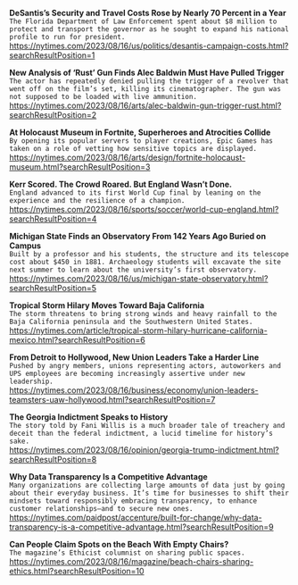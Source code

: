 **DeSantis’s Security and Travel Costs Rose by Nearly 70 Percent in a Year**\
`The Florida Department of Law Enforcement spent about $8 million to protect and transport the governor as he sought to expand his national profile to run for president.`\
https://nytimes.com/2023/08/16/us/politics/desantis-campaign-costs.html?searchResultPosition=1

**New Analysis of ‘Rust’ Gun Finds Alec Baldwin Must Have Pulled Trigger**\
`The actor has repeatedly denied pulling the trigger of a revolver that went off on the film’s set, killing its cinematographer. The gun was not supposed to be loaded with live ammunition.`\
https://nytimes.com/2023/08/16/arts/alec-baldwin-gun-trigger-rust.html?searchResultPosition=2

**At Holocaust Museum in Fortnite, Superheroes and Atrocities Collide**\
`By opening its popular servers to player creations, Epic Games has taken on a role of vetting how sensitive topics are displayed.`\
https://nytimes.com/2023/08/16/arts/design/fortnite-holocaust-museum.html?searchResultPosition=3

**Kerr Scored. The Crowd Roared. But England Wasn’t Done.**\
`England advanced to its first World Cup final by leaning on the experience and the resilience of a champion.`\
https://nytimes.com/2023/08/16/sports/soccer/world-cup-england.html?searchResultPosition=4

**Michigan State Finds an Observatory From 142 Years Ago Buried on Campus**\
`Built by a professor and his students, the structure and its telescope cost about $450 in 1881. Archaeology students will excavate the site next summer to learn about the university’s first observatory.`\
https://nytimes.com/2023/08/16/us/michigan-state-observatory.html?searchResultPosition=5

**Tropical Storm Hilary Moves Toward Baja California**\
`The storm threatens to bring strong winds and heavy rainfall to the Baja California peninsula and the Southwestern United States.`\
https://nytimes.com/article/tropical-storm-hilary-hurricane-california-mexico.html?searchResultPosition=6

**From Detroit to Hollywood, New Union Leaders Take a Harder Line**\
`Pushed by angry members, unions representing actors, autoworkers and UPS employees are becoming increasingly assertive under new leadership.`\
https://nytimes.com/2023/08/16/business/economy/union-leaders-teamsters-uaw-hollywood.html?searchResultPosition=7

**The Georgia Indictment Speaks to History**\
`The story told by Fani Willis is a much broader tale of treachery and deceit than the federal indictment, a lucid timeline for history’s sake.`\
https://nytimes.com/2023/08/16/opinion/georgia-trump-indictment.html?searchResultPosition=8

**Why Data Transparency Is a Competitive Advantage**\
`Many organizations are collecting large amounts of data just by going about their everyday business. It’s time for businesses to shift their mindsets toward responsibly embracing transparency, to enhance customer relationships—and to secure new ones.`\
https://nytimes.com/paidpost/accenture/built-for-change/why-data-transparency-is-a-competitive-advantage.html?searchResultPosition=9

**Can People Claim Spots on the Beach With Empty Chairs?**\
`The magazine’s Ethicist columnist on sharing public spaces.`\
https://nytimes.com/2023/08/16/magazine/beach-chairs-sharing-ethics.html?searchResultPosition=10

